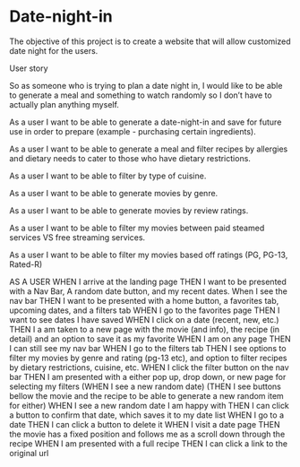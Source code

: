 # Date-night-in
The objective of this project is to create a website that will allow customized date night for the users.

User story

So as someone who is trying to plan a date night in, I would like to be able to generate a meal and something to watch randomly so I don’t have to actually plan anything myself.

As a user I want to be able to generate a date-night-in and save for future use in order to prepare (example - purchasing certain ingredients).

As a user I want to be able to generate a meal and filter recipes by allergies and dietary needs to cater to those who have dietary restrictions.

As a user I want to be able to filter by type of cuisine.

As a user I want to be able to generate movies by genre.

As a user I want to be able to generate movies by review ratings.

As a user I want to be able to filter my movies between paid steamed services VS free streaming services.

As a user I want to be able to filter my movies based off ratings (PG, PG-13, Rated-R)

AS A USER
WHEN I arrive at the landing page
THEN I want to be presented with a Nav Bar, A random date button, and my recent dates.
When I see the nav bar
THEN I want to be presented with a home button, a favorites tab, upcoming dates, and a filters tab
WHEN I go to the favorites page
THEN I want to see dates I have saved 
WHEN I click on a date (recent, new, etc.)
THEN I a am taken to a new page with the movie (and info), the recipe (in detail) and an option to save it as my favorite
WHEN I am on any page
THEN I can still see my nav bar
WHEN I go to the filters tab
THEN I see options to filter my movies by genre and rating (pg-13 etc), and option to filter recipes by dietary restrictions, cuisine, etc.
WHEN I click the filter button on the nav bar
THEN I am presented with a either pop up, drop down, or new page for selecting my filters
(WHEN I see a new random date) 
(THEN I see buttons bellow the movie and the recipe to be able to generate a new random item for either)
WHEN I see a new random date I am happy with
THEN I can click a button to confirm that date, which saves it to my date list
WHEN I go to a date 
THEN I can click a button to delete it
WHEN I visit a date page
THEN the movie has a fixed position and follows me as a scroll down through the recipe
WHEN I am presented with a full recipe
THEN I can click a link to the original url